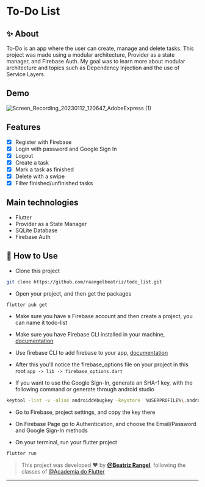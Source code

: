 # To-Do List
 
## ✨ About
To-Do is an app where the user can create, manage and delete tasks. This project was made using a modular architecture, Provider as a state manager, and Firebase Auth. My goal was to learn more about modular architecture and topics such as Dependency Injection and the use of Service Layers.

## Demo
![Screen_Recording_20230112_120647_AdobeExpress (1)](https://user-images.githubusercontent.com/50742224/212125591-d1ba3cdf-a6a0-4d83-9444-69b4c7d5993e.gif)


## Features
- [x] Register with Firebase
- [x] Login with password and Google Sign In
- [x] Logout
- [x] Create a task
- [x] Mark a task as finished
- [x] Delete with a swipe
- [x] Filter finished/unfinished tasks

## Main technologies
- Flutter
- Provider as a State Manager
- SQLite Database
- Firebase Auth

## 🚀 How to Use

- Clone this project
```sh
git clone https://github.com/raangelbeatriz/todo_list.git
```
- Open your project, and then get the packages
```sh
flutter pub get
```
- Make sure you have a Firebase account and then create a project, you can name it todo-list

- Make sure you have Firebase CLI installed in your machine, <a href="https://firebase.google.com/docs/cli">documentation</a>

- Use firebase CLI to add firebase to your app, <a href="https://firebase.google.com/docs/flutter/setup?platform=android">documentation</a>

- After this you'll notice the firebase_options file on your project in this root ```app -> lib -> firebase_options.dart```

- If you want to use the Google Sign-In, generate an SHA-1 key, with the following command or generate through android studio
```sh
keytool -list -v -alias androiddebugkey -keystore  %USERPROFILE%\.android\debug.keystore
```

- Go to Firebase, project settings, and copy the key there

- On Firebase Page go to Authentication, and choose the Email/Password and Google Sign-In methods

- On your terminal, run your flutter project
```sh
flutter run
```
   
   >This project was developed ❤️ by **[@Beatriz Rangel](https://www.linkedin.com/in/beatrizorangel/)**, following the classes of [@Academia do Flutter](https://instituto.academiadoflutter.com.br/)
   ---



